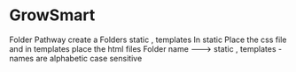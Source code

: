 # GrowSmart
Folder Pathway 
create a Folders static , templates 
In static Place the css file and in templates place the html files 
Folder name ---> static , templates - names are alphabetic case sensitive
